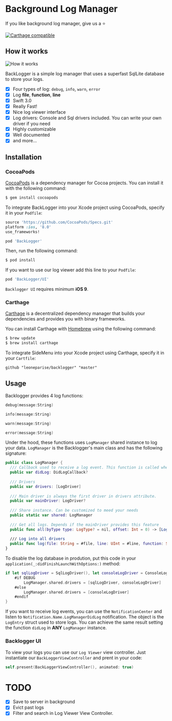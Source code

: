 # Background Log Manager
If you like background log manager, give us a ⭐️

[![Carthage compatible](https://img.shields.io/badge/Carthage-compatible-4BC51D.svg?style=flat)](https://github.com/Carthage/Carthage)

## How it works

![How it works](https://media.giphy.com/media/26FmQDKouh2j3z29i/giphy.gif)

BackLogger is a simple log manager that uses a superfast SqlLite database to store your logs.

- [x] Four types of log: `debug`, `info`, `warn`, `error`
- [x] Log **file**, **function**, **line** 
- [x] Swift 3.0
- [x] Really Fast!
- [x] Nice log viewer interface
- [x] Log drivers: Console and Sql drivers included. You can write your own driver if you need
- [x] Highly customizable
- [x] Well documented
- [x] and more...

## Installation
### CocoaPods

[CocoaPods](http://cocoapods.org) is a dependency manager for Cocoa projects. You can install it with the following command:

```bash
$ gem install cocoapods
```

To integrate BackLogger into your Xcode project using CocoaPods, specify it in your `Podfile`:

```ruby
source 'https://github.com/CocoaPods/Specs.git'
platform :ios, '8.0'
use_frameworks!

pod 'BackLogger'
```

Then, run the following command:

```bash
$ pod install
```

If you want to use our log viewer add this line to your `Podfile`:
```ruby
pod 'BackLogger/UI'
```

`Backlogger UI` requires minimum **iOS 9**.

### Carthage

[Carthage](https://github.com/Carthage/Carthage) is a decentralized dependency manager that builds your dependencies and provides you with binary frameworks.

You can install Carthage with [Homebrew](http://brew.sh/) using the following command:

```bash
$ brew update
$ brew install carthage
```

To integrate SideMenu into your Xcode project using Carthage, specify it in your `Cartfile`:

```ogdl
github "leoneparise/backlogger" "master"
```
## Usage

Backlogger provides 4 log functions:

```swift
debug(message:String)
```

```swift
info(message:String)
```

```swift
warn(message:String)
```

```swift
error(message:String)
```

Under the hood, these functions uses `LogManager` shared instance to log your data. `LogManager` is the Backlogger's main class and has the following signature:

```swift
public class LogManager {
  /// Callback used to receive a log event. This function is called when ANY LogManager saves a log.
  public var didLog: DidLogCallback?
  
  /// Drivers
  public var drivers: [LogDriver]
    
  /// Main driver is always the first driver in drivers attribute.
  public var mainDriver: LogDriver?
  
  /// Share instance. Can be customized to meed your needs
  public static var shared: LogManager
    
  /// Get all logs. Depends if the mainDriver provides this feature
  public func all(byType type: LogType? = nil, offset: Int = 0) -> [LogEntry]?
  
  /// Log into all drivers
  public func log(file: String = #file, line: UInt = #line, function: String = #function, type: LogType = .debug, message: String)  
}
```

To disable the log database in prodution, put this code in your `application(_:didFinishLaunchWithOptions:)` method:
```swift
if let sqlLogDriver = SqlLogDriver(), let consoleLogDriver = ConsoleLogDriver() {
    #if DEBUG
        LogManager.shared.drivers = [sqlLogDriver, consoleLogDriver]
    #else
        LogManager.shared.drivers = [consoleLogDriver]
    #endif
}
```
If you want to receive log events, you can use the `NotificationCenter` and listen to `Notification.Name.LogManagerDidLog` notification. The object is the `LogEntry` struct used to store logs. You can achieve the same result setting the function `didLog` in **ANY** `LogManager` instance.

### Backlogger UI

To view your logs you can use our `Log Viewer` view controller. Just instantiate our `BackLoggerViewController` and prent in your code:

```swift
self.present(BackLoggerViewController(), animated: true)
```

# TODO
- [x] Save to server in background
- [x] Evict past logs
- [x] Filter and search in Log Viewer View Controller.
